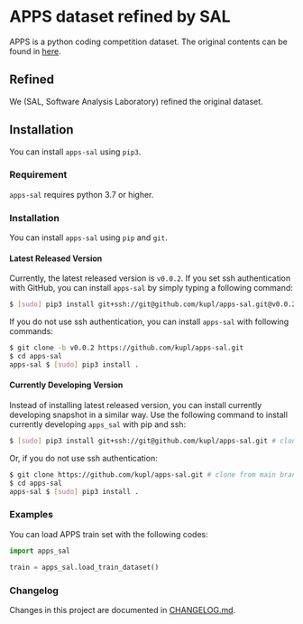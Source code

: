 # APPS dataset refined by SAL
APPS is a python coding competition dataset.
The original contents can be found in [here](https://github.com/hendrycks/apps).

## Refined
We (SAL, Software Analysis Laboratory) refined the original dataset.

## Installation
You can install `apps-sal` using `pip3`.

### Requirement
`apps-sal` requires python 3.7 or higher.

### Installation
You can install `apps-sal` using `pip` and `git`.

#### Latest Released Version
Currently, the latest released version is `v0.0.2`.
If you set ssh authentication with GitHub, you can install `apps-sal` by simply typing a following command:
```bash
$ [sudo] pip3 install git+ssh://git@github.com/kupl/apps-sal.git@v0.0.2
```
If you do not use ssh authentication, you can install `apps-sal` with following commands:
```bash
$ git clone -b v0.0.2 https://github.com/kupl/apps-sal.git
$ cd apps-sal
apps-sal $ [sudo] pip3 install .
```

#### Currently Developing Version
Instead of installing latest released version, you can install currently developing snapshot in a similar way.
Use the following command to install currently developing `apps_sal` with pip and ssh:
```bash
$ [sudo] pip3 install git+ssh://git@github.com/kupl/apps-sal.git # clone from main branch
```
Or, if you do not use ssh authentication:
```bash
$ git clone https://github.com/kupl/apps-sal.git # clone from main branch
$ cd apps-sal
apps-sal $ [sudo] pip3 install .
```

### Examples
You can load APPS train set with the following codes:
```python
import apps_sal

train = apps_sal.load_train_dataset()
```

### Changelog
Changes in this project are documented in [CHANGELOG.md](CHANGELOG.md).
